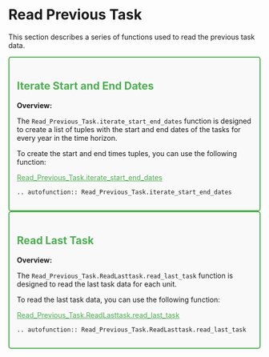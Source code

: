 # Read Previous Task

This section describes a series of functions used to read the previous task data.

<div style="border: 2px solid #4CAF50; padding: 15px; background-color: #f9f9f9; border-radius: 5px;">
  <h2 style="color: #4CAF50;">Iterate Start and End Dates</h2>
  <p><strong>Overview:</strong></p>
  <p>The <code>Read_Previous_Task.iterate_start_end_dates</code> function is designed to create a list of tuples with the start and end dates of the tasks for every year in the time horizon.</p>
  <p>To create the start and end times tuples, you can use the following function:</p>
  <p><a href="https://github.com/fsartore/Schedule_MIL_optimization_pyomo/blob/main/Read_Previous_Task.py#L25-L40" target="_blank" style="color: #4CAF50;">Read_Previous_Task.iterate_start_end_dates</a></p>

```{eval-rst}
.. autofunction:: Read_Previous_Task.iterate_start_end_dates
```
</div>

<div style="border: 2px solid #4CAF50; padding: 15px; background-color: #f9f9f9; border-radius: 5px;">
  <h2 style="color: #4CAF50;">Read Last Task</h2>
  <p><strong>Overview:</strong></p>
  <p>The <code>Read_Previous_Task.ReadLasttask.read_last_task</code> function is designed to read the last task data for each unit.</p>
  <p>To read the last task data, you can use the following function:</p>
  <p><a href="https://github.com/fsartore/Schedule_MIL_optimization_pyomo/blob/main/Read_Previous_Task.py#L19-L20" target="_blank" style="color: #4CAF50;">Read_Previous_Task.ReadLasttask.read_last_task</a></p>

```{eval-rst}
.. autofunction:: Read_Previous_Task.ReadLasttask.read_last_task
```
